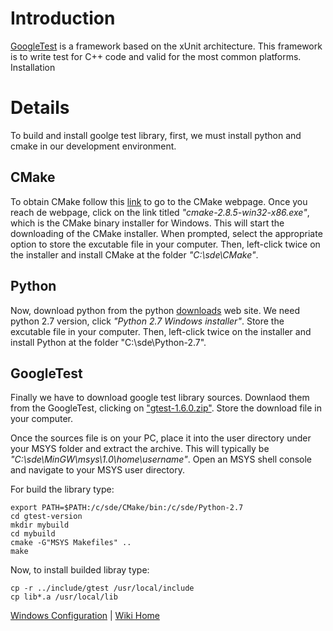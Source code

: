 # Introduction #

[GoogleTest](http://code.google.com/p/googletest/) is a framework based on the xUnit architecture. This framework is to write test for C++ code and valid for the most common platforms.
Installation

# Details #
To build and install goolge test library, first, we must install python and cmake in our development environment.

## CMake ##
To obtain CMake follow this [link](http://www.cmake.org/cmake/resources/software.html) to go to the CMake webpage. Once you reach de webpage, click on the link titled _"cmake-2.8.5-win32-x86.exe"_, which is the CMake binary installer for Windows. This will start the downloading of the CMake installer. When prompted, select the appropriate option to store the excutable file in your computer. Then, left-click twice on the installer and install CMake at the folder _"C:\sde\CMake"_.

## Python ##
Now, download python from the python [downloads](http://www.python.org/download/) web site. We need python 2.7 version, click _"Python 2.7 Windows installer"_. Store the excutable file in your computer. Then, left-click twice on the installer and install Python at the folder "C:\sde\Python-2.7".

## GoogleTest ##
Finally we have to download google test library sources. Downlaod them from the GoogleTest, clicking on ["gtest-1.6.0.zip"](http://code.google.com/p/googletest/downloads/detail?name=gtest-1.6.0.zip). Store the download file in your computer.

Once the sources file is on your PC, place it into the user directory under your MSYS folder and extract the archive. This will typically be _"C:\sde\MinGW\msys\1.0\home\username"_. Open an MSYS shell console and navigate to your MSYS user directory.

For build the library type:
```
export PATH=$PATH:/c/sde/CMake/bin:/c/sde/Python-2.7
cd gtest-version
mkdir mybuild
cd mybuild
cmake -G"MSYS Makefiles" ..
make
```

Now, to install builded libray type:
```
cp -r ../include/gtest /usr/local/include
cp lib*.a /usr/local/lib
```


[Windows Configuration](InstallingForWindows.md) | [Wiki Home](http://code.google.com/p/tonatiuh/w/list)